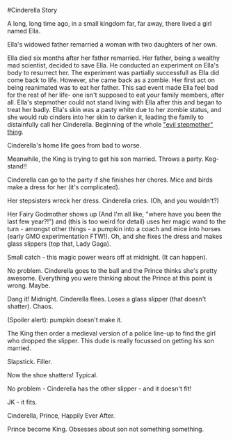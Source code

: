 #Cinderella Story

A long, long time ago, in a small kingdom far, far away, there lived a girl named Ella. 

Ella's widowed father remarried a woman with two daughters of her own.

Ella died six months after her father remarried. Her father, being a wealthy mad scientist, decided to save Ella. He conducted an experiment on Ella's body to resurrect her. The experiment was partially successfull as Ella did come back to life. However, she came back as a zombie. Her first act on being reanimated was to eat her father. This sad event made Ella feel bad for the rest of her life- one isn't supposed to eat your family members, after all. Ella's stepmother could not stand living with Ella after this and began to treat her badly. Ella's skin was a pasty white due to her zombie status, and she would rub cinders into her skin to darken it, leading the family to distainfully call her Cinderella. Beginning of the whole ["evil stepmother" thing](http://www.hollywoodreporter.com/news/casey-kasem-sad-strange-family-678902). 

Cinderella's home life goes from bad to worse.

Meanwhile, the King is trying to get his son married. Throws a party. Keg-stand!!

Cinderella can go to the party if she finishes her chores. Mice and birds make a dress for her (it's complicated).

Her stepsisters wreck her dress. Cinderella cries. (Oh, and you wouldn't?)

Her Fairy Godmother shows up (And I'm all like, "where have you been the last few year?!") and (this is too weird for detail) uses her magic wand to the turn - amongst other things - a pumpkin into a coach and mice into horses (early GMO experimentation FTW!). Oh, and she fixes the dress and makes glass slippers (top that, Lady Gaga).

Small catch - this magic power wears off at midnight. (It can happen). 

No problem. Cinderella goes to the ball and the Prince thinks she's pretty awesome. Everything you were thinking about the Prince at this point is wrong. Maybe.

Dang it! Midnight. Cinderella flees. Loses a glass slipper (that doesn't shatter). Chaos. 

(Spoiler alert): pumpkin doesn't make it.

The King then order a medieval version of a police line-up to find the girl who dropped the slipper. This dude is really focussed on getting his son married.

Slapstick. Filler.

Now the shoe shatters! Typical.

No problem - Cinderella has the other slipper - and it doesn't fit! 

JK - it fits.

Cinderella, Prince, Happily Ever After. 

Prince become King. Obsesses about son not something something.
